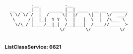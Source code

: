 <pre>
          .__          .__
  __  _  _|  |   _____ |__| ____  __ __  ______
  \ \/ \/ /  |  /     \|  |/    \|  |  \/  ___/
   \     /|  |_|  Y Y  \  |   |  \  |  /\___ \
    \/\_/ |____/__|_|  /__|___|  /____//____  >
                     \/        \/           \/

</pre>

### ListClassService: 6621
